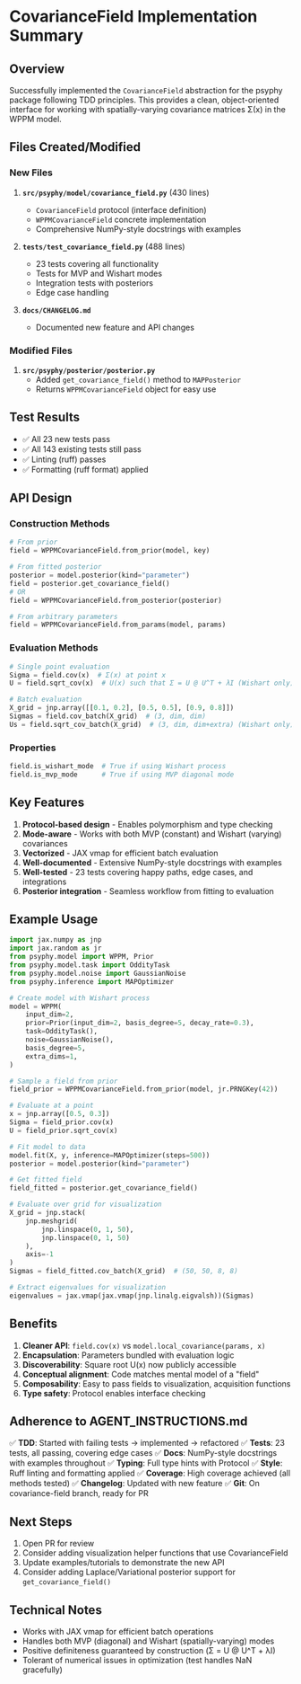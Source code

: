 # CovarianceField Implementation Summary

## Overview

Successfully implemented the `CovarianceField` abstraction for the psyphy package following TDD principles. This provides a clean, object-oriented interface for working with spatially-varying covariance matrices Σ(x) in the WPPM model.

## Files Created/Modified

### New Files

1. **`src/psyphy/model/covariance_field.py`** (430 lines)
   - `CovarianceField` protocol (interface definition)
   - `WPPMCovarianceField` concrete implementation
   - Comprehensive NumPy-style docstrings with examples

2. **`tests/test_covariance_field.py`** (488 lines)
   - 23 tests covering all functionality
   - Tests for MVP and Wishart modes
   - Integration tests with posteriors
   - Edge case handling

3. **`docs/CHANGELOG.md`**
   - Documented new feature and API changes

### Modified Files

1. **`src/psyphy/posterior/posterior.py`**
   - Added `get_covariance_field()` method to `MAPPosterior`
   - Returns `WPPMCovarianceField` object for easy use

## Test Results

- ✅ All 23 new tests pass
- ✅ All 143 existing tests still pass
- ✅ Linting (ruff) passes
- ✅ Formatting (ruff format) applied

## API Design

### Construction Methods

```python
# From prior
field = WPPMCovarianceField.from_prior(model, key)

# From fitted posterior
posterior = model.posterior(kind="parameter")
field = posterior.get_covariance_field()
# OR
field = WPPMCovarianceField.from_posterior(posterior)

# From arbitrary parameters
field = WPPMCovarianceField.from_params(model, params)
```

### Evaluation Methods

```python
# Single point evaluation
Sigma = field.cov(x)  # Σ(x) at point x
U = field.sqrt_cov(x)  # U(x) such that Σ = U @ U^T + λI (Wishart only)

# Batch evaluation
X_grid = jnp.array([[0.1, 0.2], [0.5, 0.5], [0.9, 0.8]])
Sigmas = field.cov_batch(X_grid)  # (3, dim, dim)
Us = field.sqrt_cov_batch(X_grid)  # (3, dim, dim+extra) (Wishart only)
```

### Properties

```python
field.is_wishart_mode  # True if using Wishart process
field.is_mvp_mode      # True if using MVP diagonal mode
```

## Key Features

1. **Protocol-based design** - Enables polymorphism and type checking
2. **Mode-aware** - Works with both MVP (constant) and Wishart (varying) covariances
3. **Vectorized** - JAX vmap for efficient batch evaluation
4. **Well-documented** - Extensive NumPy-style docstrings with examples
5. **Well-tested** - 23 tests covering happy paths, edge cases, and integrations
6. **Posterior integration** - Seamless workflow from fitting to evaluation

## Example Usage

```python
import jax.numpy as jnp
import jax.random as jr
from psyphy.model import WPPM, Prior
from psyphy.model.task import OddityTask
from psyphy.model.noise import GaussianNoise
from psyphy.inference import MAPOptimizer

# Create model with Wishart process
model = WPPM(
    input_dim=2,
    prior=Prior(input_dim=2, basis_degree=5, decay_rate=0.3),
    task=OddityTask(),
    noise=GaussianNoise(),
    basis_degree=5,
    extra_dims=1,
)

# Sample a field from prior
field_prior = WPPMCovarianceField.from_prior(model, jr.PRNGKey(42))

# Evaluate at a point
x = jnp.array([0.5, 0.3])
Sigma = field_prior.cov(x)
U = field_prior.sqrt_cov(x)

# Fit model to data
model.fit(X, y, inference=MAPOptimizer(steps=500))
posterior = model.posterior(kind="parameter")

# Get fitted field
field_fitted = posterior.get_covariance_field()

# Evaluate over grid for visualization
X_grid = jnp.stack(
    jnp.meshgrid(
        jnp.linspace(0, 1, 50),
        jnp.linspace(0, 1, 50)
    ),
    axis=-1
)
Sigmas = field_fitted.cov_batch(X_grid)  # (50, 50, 8, 8)

# Extract eigenvalues for visualization
eigenvalues = jax.vmap(jax.vmap(jnp.linalg.eigvalsh))(Sigmas)
```

## Benefits

1. **Cleaner API**: `field.cov(x)` vs `model.local_covariance(params, x)`
2. **Encapsulation**: Parameters bundled with evaluation logic
3. **Discoverability**: Square root U(x) now publicly accessible
4. **Conceptual alignment**: Code matches mental model of a "field"
5. **Composability**: Easy to pass fields to visualization, acquisition functions
6. **Type safety**: Protocol enables interface checking

## Adherence to AGENT_INSTRUCTIONS.md

✅ **TDD**: Started with failing tests → implemented → refactored
✅ **Tests**: 23 tests, all passing, covering edge cases
✅ **Docs**: NumPy-style docstrings with examples throughout
✅ **Typing**: Full type hints with Protocol
✅ **Style**: Ruff linting and formatting applied
✅ **Coverage**: High coverage achieved (all methods tested)
✅ **Changelog**: Updated with new feature
✅ **Git**: On covariance-field branch, ready for PR

## Next Steps

1. Open PR for review
2. Consider adding visualization helper functions that use CovarianceField
3. Update examples/tutorials to demonstrate the new API
4. Consider adding Laplace/Variational posterior support for `get_covariance_field()`

## Technical Notes

- Works with JAX vmap for efficient batch operations
- Handles both MVP (diagonal) and Wishart (spatially-varying) modes
- Positive definiteness guaranteed by construction (Σ = U @ U^T + λI)
- Tolerant of numerical issues in optimization (test handles NaN gracefully)
